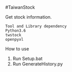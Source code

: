 #TaiwanStock

Get stock information.


````
Tool and Library dependency
Python3.6
twstock
openpyxl
````

How to use
1. Run Setup.bat
2. Run GenerateHistory.py
